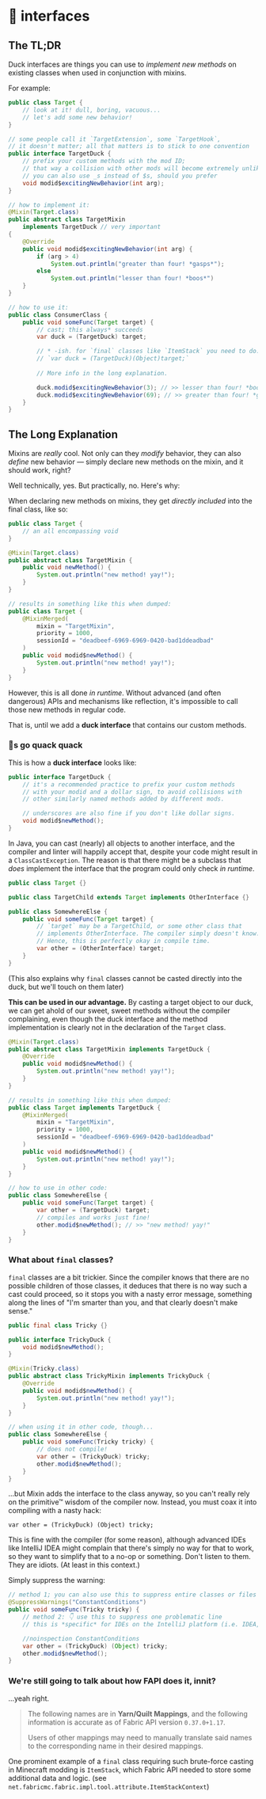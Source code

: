 # 🦆 interfaces

## The TL;DR
Duck interfaces are things you can use to *implement new methods* on existing classes when used in conjunction with mixins.

For example:
```java
public class Target {
    // look at it! dull, boring, vacuous...
    // let's add some new behavior!
}

// some people call it `TargetExtension`, some `TargetHook`,
// it doesn't matter; all that matters is to stick to one convention
public interface TargetDuck {
    // prefix your custom methods with the mod ID;
    // that way a collision with other mods will become extremely unlikely
    // you can also use _s instead of $s, should you prefer
    void modid$excitingNewBehavior(int arg);
}

// how to implement it:
@Mixin(Target.class)
public abstract class TargetMixin
    implements TargetDuck // very important
{
    @Override
    public void modid$excitingNewBehavior(int arg) {
        if (arg > 4)
            System.out.println("greater than four! *gasps*");
        else
            System.out.println("lesser than four! *boos*")
    }
}

// how to use it:
public class ConsumerClass {
    public void someFunc(Target target) {
        // cast; this always* succeeds
        var duck = (TargetDuck) target;

        // * -ish. for `final` classes like `ItemStack` you need to do:
        // `var duck = (TargetDuck)(Object)target;`
        
        // More info in the long explanation.

        duck.modid$excitingNewBehavior(3); // >> lesser than four! *boos*
        duck.modid$excitingNewBehavior(69); // >> greater than four! *gasps*
    }
}
```

## The Long Explanation
Mixins are *really* cool. Not only can they *modify* behavior, they can also *define* new behavior — simply declare new methods on the mixin, and it should work, right?

Well technically, yes. But practically, no. Here's why:

When declaring new methods on mixins, they get *directly included* into the final class, like so:
```java
public class Target {
    // an all encompassing void
}

@Mixin(Target.class)
public abstract class TargetMixin {
    public void newMethod() {
        System.out.println("new method! yay!");
    }
}

// results in something like this when dumped:
public class Target {
    @MixinMerged(
        mixin = "TargetMixin",
        priority = 1000,
        sessionId = "deadbeef-6969-6969-0420-bad1ddeadbad"
    )
    public void modid$newMethod() {
        System.out.println("new method! yay!");
    }
}
```

However, this is all done *in runtime*. Without advanced (and often dangerous) APIs and mechanisms like reflection, it's impossible to call those new methods in regular code.

That is, until we add a **duck interface** that contains our custom methods.

### 🦆s go quack quack
This is how a **duck interface** looks like:

```java
public interface TargetDuck {
    // it's a recommended practice to prefix your custom methods
    // with your modid and a dollar sign, to avoid collisions with
    // other similarly named methods added by different mods.

    // underscores are also fine if you don't like dollar signs.
    void modid$newMethod();
}
```

In Java, you can cast (nearly) all objects to another interface, and the compiler and linter will happily accept that, despite your code might result in a `ClassCastException`. The reason is that there might be a subclass that *does* implement the interface that the program could only check *in runtime*.
```java
public class Target {}

public class TargetChild extends Target implements OtherInterface {}

public class SomewhereElse {
    public void someFunc(Target target) {
        // `target` may be a TargetChild, or some other class that
        // implements OtherInterface. The compiler simply doesn't know.
        // Hence, this is perfectly okay in compile time.
        var other = (OtherInterface) target;
    }
}
```

(This also explains why `final` classes cannot be casted directly into the duck, but we'll touch on them later)

**This can be used in our advantage.**
By casting a target object to our duck, we can get ahold of our sweet, sweet methods without the compiler complaining, even though the duck interface and the method implementation is clearly not in the declaration of the `Target` class.

```java
@Mixin(Target.class)
public abstract class TargetMixin implements TargetDuck {
    @Override
    public void modid$newMethod() {
        System.out.println("new method! yay!");
    }
}

// results in something like this when dumped:
public class Target implements TargetDuck {
    @MixinMerged(
        mixin = "TargetMixin",
        priority = 1000,
        sessionId = "deadbeef-6969-6969-0420-bad1ddeadbad"
    )
    public void modid$newMethod() {
        System.out.println("new method! yay!");
    }
}

// how to use in other code:
public class SomewhereElse {
    public void someFunc(Target target) {
        var other = (TargetDuck) target;
        // compiles and works just fine!
        other.modid$newMethod(); // >> "new method! yay!"
    }
}
```

### What about `final` classes?

`final` classes are a bit trickier. Since the compiler knows that there are no possible children of those classes, it deduces that there is no way such a cast could proceed, so it stops you with a nasty error message, something along the lines of "I'm smarter than you, and that clearly doesn't make sense."

```java
public final class Tricky {}

public interface TrickyDuck {
    void modid$newMethod();
}

@Mixin(Tricky.class)
public abstract class TrickyMixin implements TrickyDuck {
    @Override
    public void modid$newMethod() {
        System.out.println("new method! yay!");
    }
}

// when using it in other code, though...
public class SomewhereElse {
    public void someFunc(Tricky tricky) {
        // does not compile!
        var other = (TrickyDuck) tricky;
        other.modid$newMethod();
    }
}
```

...but Mixin adds the interface to the class anyway, so you can't really rely on the primitive™ wisdom of the compiler now. Instead, you must coax it into compiling with a nasty hack:

`var other = (TrickyDuck) (Object) tricky;`

This is fine with the compiler (for some reason), although advanced IDEs like IntelliJ IDEA might complain that there's simply no way for that to work, so they want to simplify that to a no-op or something. Don't listen to them. They are idiots. (At least in this context.)

Simply suppress the warning:
```java
// method 1; you can also use this to suppress entire classes or files
@SuppressWarnings("ConstantConditions") 
public void someFunc(Tricky tricky) {
    // method 2: 👇 use this to suppress one problematic line
    // this is *specific* for IDEs on the IntelliJ platform (i.e. IDEA, Android Studio, etc)

    //noinspection ConstantConditions
    var other = (TrickyDuck) (Object) tricky;
    other.modid$newMethod();
}
```

### We're still going to talk about how FAPI does it, innit?
...yeah right.
> The following names are in **Yarn/Quilt Mappings**, and the following information is accurate as of Fabric API version `0.37.0+1.17`.
> 
> Users of other mappings may need to manually translate said names to the corresponding name in their desired mappings.


One prominent example of a `final` class requiring such brute-force casting in Minecraft modding is `ItemStack`, which Fabric API needed to store some additional data and logic. (see `net.fabricmc.fabric.impl.tool.attribute.ItemStackContext`)
